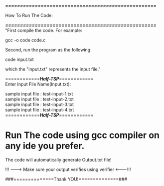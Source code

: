 ***===================================================***

How To Run The Code:

***===================================================***
"First compile the code. For example: 

gcc -o code code.c

Second, run the program as the following:

code input.txt

which the "input.txt" represents the input file."     

============***Half-TSP***============                                                                                         
Enter Input File Name(Input.txt):

sample input file :  test-input-1.txt                                                                                     
sample input file :  test-input-2.txt                                                            
sample input file :  test-input-3.txt                                                                
sample input file :  test-input-4.txt                                                                        
============***Half-TSP***============                                                                 
# Run The code using gcc compiler on any ide you prefer.

The code will automatically generate Output.txt file!

!!! ---> Make sure your output verifies using verifier <---!!! 

###==============Thank YOU!==============###
